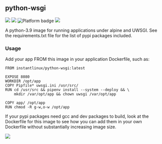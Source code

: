 ## python-wsgi
[![](https://img.shields.io/docker/v/instantlinux/python-wsgi?sort=date)](https://microbadger.com/images/instantlinux/python-wsgi "Version badge") [![](https://images.microbadger.com/badges/image/instantlinux/python-wsgi.svg)](https://microbadger.com/images/instantlinux/python-wsgi "Image badge") ![](https://img.shields.io/badge/platform-amd64%20arm64%20arm%2Fv6%20arm%2Fv7-blue "Platform badge") [![](https://img.shields.io/badge/dockerfile-latest-blue)](https://gitlab.com/instantlinux/docker-tools/-/blob/master/images/python-wsgi/Dockerfile "dockerfile")

A python-3.9 image for running applications under alpine and UWSGI. See the requirements.txt file for the list of pypi packages included.

### Usage
Add your app FROM this image in your application Dockerfile, such as:
```
FROM instantlinux/python-wsgi:latest

EXPOSE 8080
WORKDIR /opt/app
COPY Pipfile* uwsgi.ini /usr/src/
RUN cd /usr/src && pipenv install --system --deploy && \
    mkdir /var/opt/app && chown uwsgi /var/opt/app

COPY app/ /opt/app
RUN chmod -R g-w,o-w /opt/app
```

If your pypi packages need gcc and dev packages to build, look at the Dockerfile for this image to see how you can add them in your own Dockerfile without substantially increasing image size.

[![](https://img.shields.io/badge/license-GPL--3.0-red.svg)](https://choosealicense.com/licenses/gpl-3.0/ "License badge")
